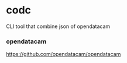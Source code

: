 # codc
CLI tool that combine json of opendatacam 

### opendatacam
https://github.com/opendatacam/opendatacam
